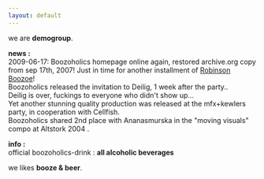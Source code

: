 ```yaml
---
layout: default
---
```


we are **demogroup**.

**news :**  
2009-06-17: Boozoholics homepage online again, restored archive.org copy from
sep 17th, 2007! Just in time for another installment of [Robinson Boozoe](http://kusma.demoscene.no/robinson/09/)!  
Boozoholics released the invitation to Deilig, 1 week after the party..  
Deilig is over, fuckings to everyone who didn't show up...  
Yet another stunning quality production was released at the mfx+kewlers party, in cooperation with Cellfish.  
Boozoholics shared 2nd place with Ananasmurska in the "moving visuals" compo at Altstork 2004 .

**info :**  
official boozoholics-drink : **all alcoholic beverages**

we likes **booze & beer**.
